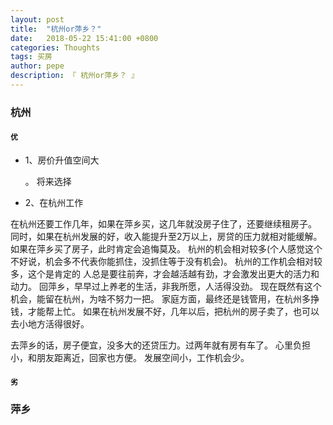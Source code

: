 ```yaml
---
layout: post
title:  "杭州or萍乡？"
date:   2018-05-22 15:41:00 +0800
categories: Thoughts
tags: 买房
author: pepe
description: 『 杭州or萍乡？ 』
---
```

### **杭州**

#### `优`

* 1、房价升值空间大

    。 将来选择
    
* 2、在杭州工作

在杭州还要工作几年，如果在萍乡买，这几年就没房子住了，还要继续租房子。
同时，如果在杭州发展的好，收入能提升至2万以上，房贷的压力就相对能缓解。
如果在萍乡买了房子，此时肯定会追悔莫及。
杭州的机会相对较多(个人感觉这个不好说，机会多不代表你能抓住，没抓住等于没有机会)。
杭州的工作机会相对较多，这个是肯定的
人总是要往前奔，才会越活越有劲，才会激发出更大的活力和动力。
回萍乡，早早过上养老的生活，非我所愿，人活得没劲。
现在既然有这个机会，能留在杭州，为啥不努力一把。
家庭方面，最终还是钱管用，在杭州多挣钱，才能帮上忙。
如果在杭州发展不好，几年以后，把杭州的房子卖了，也可以去小地方活得很好。

去萍乡的话，房子便宜，没多大的还贷压力。过两年就有房有车了。
心里负担小，和朋友距离近，回家也方便。
发展空间小，工作机会少。


#### `劣`




### **萍乡**




















